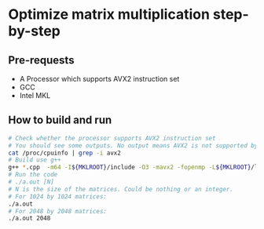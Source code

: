 # Optimize matrix multiplication step-by-step
## Pre-requests
* A Processor which supports AVX2 instruction set
* GCC
* Intel MKL
## How to build and run
```bash
# Check whether the processor supports AVX2 instruction set
# You should see some outputs. No output means AVX2 is not supported by the processor you are using.
cat /proc/cpuinfo | grep -i avx2
# Build use g++
g++ *.cpp  -m64 -I${MKLROOT}/include -O3 -mavx2 -fopenmp -L${MKLROOT}/lib/intel64 -Wl,--no-as-needed -lmkl_intel_lp64 -lmkl_gnu_thread -lmkl_core -lgomp -lpthread -lm -ldl
# Run the code
# ./a.out [N]
# N is the size of the matrices. Could be nothing or an integer.
# For 1024 by 1024 matrices:
./a.out
# For 2048 by 2048 matrices:
./a.out 2048

```
